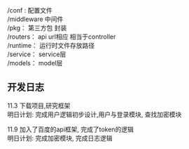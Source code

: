 /conf : 配置文件  
/middleware 中间件  
/pkg： 第三方包 封装  
/routers： api url相应 相当于controller  
/runtime： 运行时文件存放路径  
/service： service层  
/models： model层  





## 开发日志

11.3 下载项目,研究框架  
     明日计划: 完成用户逻辑初步设计,用户与登录模块, 查找加密模块
     
11.9 加入了百度的api框架, 完成了token的逻辑  
     明日计划: 完成加密模块, 完成日志逻辑